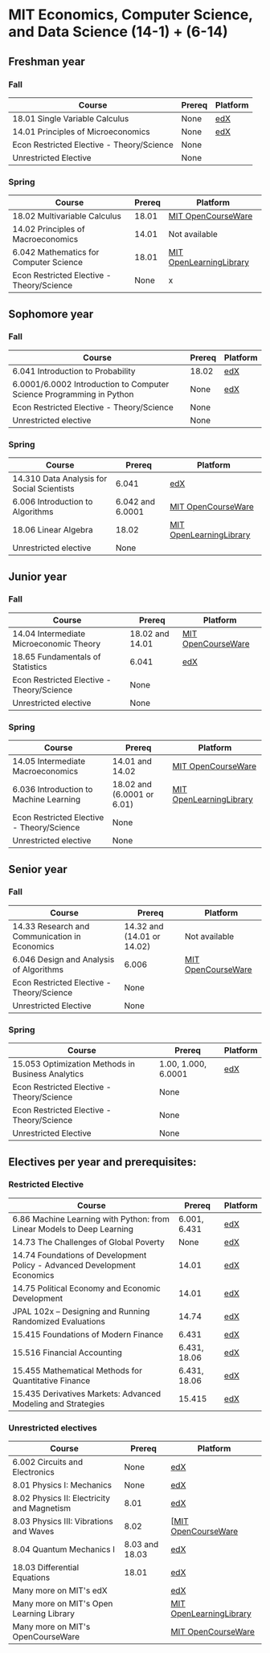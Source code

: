 # MIT Economics, Computer Science, and Data Science (14-1) + (6-14)

## Freshman year

### Fall

Course | Prereq | Platform
------------ | ------------- | ------------- 
18.01 Single Variable Calculus | None | [edX](https://www.edx.org/xseries/mitx-18.01x-single-variable-calculus)
14.01 Principles of Microeconomics | None | [edX](https://www.edx.org/course/microeconomics)
Econ Restricted Elective - Theory/Science | None |
Unrestricted Elective | None | 

###  Spring

Course | Prereq  | Platform
------------ | ------------- | ------------- 
18.02 Multivariable Calculus | 18.01 | [MIT OpenCourseWare](https://ocw.mit.edu/courses/mathematics/18-02sc-multivariable-calculus-fall-2010/)
14.02 Principles of Macroeconomics | 14.01 | Not available
6.042 Mathematics for Computer Science | 18.01 | [MIT OpenLearningLibrary](https://openlearninglibrary.mit.edu/courses/course-v1:OCW+6.042J+2T2019/about)
Econ Restricted Elective - Theory/Science | None | x

## Sophomore year

### Fall
Course | Prereq  | Platform
------------ | ------------- | ------------- 
6.041	Introduction to Probability | 18.02 | [edX]()
6.0001/6.0002 Introduction to Computer Science Programming in Python | None | [edX](https://www.edx.org/xseries/mitx-computational-thinking-using-python)
Econ Restricted Elective - Theory/Science | None |
Unrestricted elective | None |

### Spring
Course | Prereq  | Platform
------------ | ------------- | ------------- 
14.310 Data Analysis for Social Scientists | 6.041 | [edX]()
6.006 Introduction to Algorithms| 6.042 and 6.0001 | [MIT OpenCourseWare](https://ocw.mit.edu/courses/electrical-engineering-and-computer-science/6-006-introduction-to-algorithms-fall-2011/)
18.06 Linear Algebra | 18.02 | [MIT OpenLearningLibrary](https://openlearninglibrary.mit.edu/courses/course-v1:OCW+18.06SC+2T2019/about)
Unrestricted elective | None |


## Junior year

### Fall
Course | Prereq  | Platform
------------ | ------------- | ------------- 
14.04 Intermediate Microeconomic Theory	 | 18.02 and 14.01 | [MIT OpenCourseWare]()
18.65 Fundamentals of Statistics | 6.041 | [edX]()
Econ Restricted Elective - Theory/Science | None |
Unrestricted elective | None |


###  Spring

Course | Prereq  | Platform
------------ | ------------- | ------------- 
14.05 Intermediate Macroeconomics |  14.01 and 14.02 | [MIT OpenCourseWare]()
6.036 Introduction to Machine Learning | 18.02 and (6.0001 or 6.01) | [MIT OpenLearningLibrary](https://openlearninglibrary.mit.edu/courses/course-v1:MITx+6.036+1T2019/about)
Econ Restricted Elective - Theory/Science | None |
Unrestricted elective | None |


## Senior year

### Fall

Course | Prereq  | Platform
------------ | ------------- | ------------- 
14.33 Research and Communication in Economics |  14.32 and (14.01 or 14.02) | Not available
6.046 Design and Analysis of Algorithms	 | 6.006 | [MIT OpenCourseWare](https://ocw.mit.edu/courses/electrical-engineering-and-computer-science/6-046j-design-and-analysis-of-algorithms-spring-2015/index.htm)
Econ Restricted Elective - Theory/Science | None |
Unrestricted Elective | None |

###  Spring

Course | Prereq  | Platform
------------ | ------------- | ------------- 
15.053 Optimization Methods in Business Analytics	| 1.00, 1.000, 6.0001 | [edX]()
Econ Restricted Elective - Theory/Science | None |
Econ Restricted Elective - Theory/Science | None |
Unrestricted Elective | None |


## Electives per year and prerequisites:

### Restricted Elective

Course | Prereq  | Platform
------------ | ------------- | ------------- 
6.86 Machine Learning with Python: from Linear Models to Deep Learning| 6.001, 6.431 | [edX](https://www.edx.org/course/machine-learning-with-python-from-linear-models-to)
14.73 The Challenges of Global Poverty | None | [edX](https://www.edx.org/course/the-challenges-of-global-poverty)
14.74 Foundations of Development Policy - Advanced Development Economics | 14.01 | [edX](https://www.edx.org/course/foundations-of-development-policy)
14.75 Political Economy and Economic Development | 14.01 | [edX](https://www.edx.org/course/political-economy-and-economic-development)
JPAL 102x – Designing and Running Randomized Evaluations | 14.74  | [edX]()
15.415 Foundations of Modern Finance | 6.431 | [edX](https://www.edx.org/micromasters/mitx-finance)
15.516 Financial Accounting |  6.431, 18.06 | [edX](https://www.edx.org/course/finance-accounting)
15.455 Mathematical Methods for Quantitative Finance | 6.431, 18.06 | [edX](https://www.edx.org/course/mathematical-methods-for-quantitative-finance)
15.435 Derivatives Markets: Advanced Modeling and Strategies | 15.415 | [edX]()

### Unrestricted electives

Course | Prereq  | Platform
------------ | ------------- | ------------- 
6.002 Circuits and Electronics| None | [edX](https://www.edx.org/xseries/mitx-circuits-and-electronics)
8.01 Physics I: Mechanics | None | [edX](https://www.edx.org/xseries/mitx-introductory-mechanics)
8.02 Physics II: Electricity and Magnetism | 8.01 | [edX](https://www.edx.org/xseries/mitx-introductory-electricity-and-magnetism)
8.03 Physics III: Vibrations and Waves| 8.02| [[MIT OpenCourseWare](https://ocw.mit.edu/courses/physics/8-03sc-physics-iii-vibrations-and-waves-fall-2016/)
8.04 Quantum Mechanics I | 8.03 and 18.03 | [edX](https://www.edx.org/course/quantum-mechanics-a-first-course)
18.03 Differential Equations | 18.01 | [edX](https://www.edx.org/xseries/mitx-18.03x-differential-equations)
Many more on MIT's edX | | [edX](https://www.edx.org/school/mitx)
Many more on MIT's Open Learning Library | | [MIT OpenLearningLibrary](https://openlearning.mit.edu/courses-programs/open-learning-library)
Many more on MIT's OpenCourseWare | | [MIT OpenCourseWare](https://ocw.mit.edu/courses/audio-video-courses)

